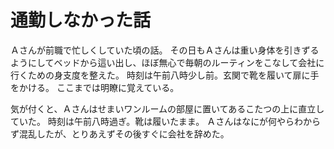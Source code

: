 # 通勤しなかった話
Ａさんが前職で忙しくしていた頃の話。
その日もＡさんは重い身体を引きずるようにしてベッドから這い出し、ほぼ無心で毎朝のルーティンをこなして会社に行くための身支度を整えた。
時刻は午前八時少し前。玄関で靴を履いて扉に手をかける。
ここまでは明瞭に覚えている。

気が付くと、Ａさんはせまいワンルームの部屋に置いてあるこたつの上に直立していた。
時刻は午前八時過ぎ。靴は履いたまま。
Ａさんはなにが何やらわからず混乱したが、とりあえずその後すぐに会社を辞めた。